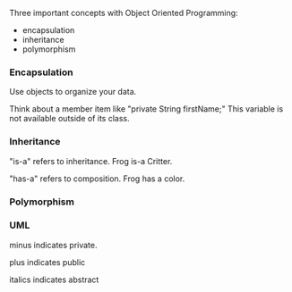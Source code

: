 

Three important concepts with Object Oriented Programming:

* encapsulation
* inheritance
* polymorphism


### Encapsulation

Use objects to organize your data.

Think about a member item like "private String firstName;"  This variable is not available outside of its class.


### Inheritance

"is-a" refers to inheritance.  Frog is-a Critter.

"has-a" refers to composition.  Frog has a color.


### Polymorphism



### UML

minus indicates private.

plus indicates public

italics indicates abstract
